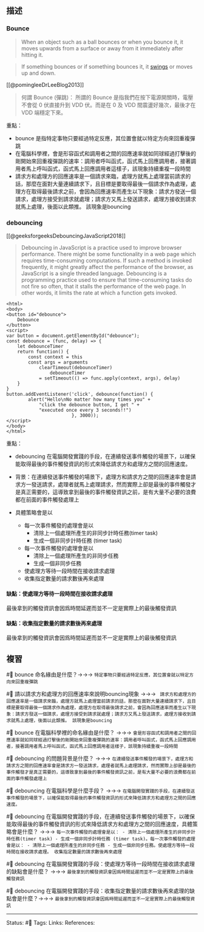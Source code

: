 ## 描述

### Bounce
>  When an object such as a ball bounces or when you bounce it, it moves upwards from a surface or away from it immediately after hitting it. 


> If something bounces or if something bounces it, it [swings](https://www.collinsdictionary.com/dictionary/english/swing "Definition of swings") or moves up and down.

[[@pomingleeDrLeeBlog2013]]
> 何謂 Bounce (彈跳)：   所謂的 Bounce 是指我們在按下電源開關時，電壓不會從 0 伏直接升到 VDD 伏。而是在 0 及 VDD 間震盪好幾次，最後才在 VDD 端穩定下來。

重點：
- bounce 是指特定事物只要經過特定反應，其位置會就以特定方向來回重複彈跳
- 在電腦科學裡，會是形容函式和調用者之間的回應速率就如同球經過打擊後的剛開始來回重複彈跳的速率：調用者呼叫函式，函式馬上回應調用者，接著調用者馬上呼叫函式，函式馬上回應調用者這樣子，該現象持續重複一段時間
- 請求方和處理方的回應速率是一個請求來臨，處理方就馬上處理當前請求的話，那麼在面對大量連續請求下，且目標是要取得最後一個請求作為處理，處理方在取得最後請求之前，會因為回應速率而產生以下現象：請求方發送一個請求，處理方接受到請求就處理；請求方又馬上發送請求，處理方接收到請求就馬上處理，後面以此類推。 該現象是bouncing

### debouncing
[[@geeksforgeeksDebouncingJavaScript2018]]

> Debouncing in JavaScript is a practice used to improve browser performance. There might be some functionality in a web page which requires time-consuming computations. If such a method is invoked frequently, it might greatly affect the performance of the browser, as JavaScript is a single threaded language. Debouncing is a programming practice used to ensure that time-consuming tasks do not fire so often, that it stalls the performance of the web page. In other words, it limits the rate at which a function gets invoked.


```
<html> 
<body>
<button id="debounce">
    Debounce
</button>
<script>
var button = document.getElementById("debounce");
const debounce = (func, delay) => {
    let debounceTimer
    return function() {
        const context = this
        const args = arguments
            clearTimeout(debounceTimer)
                debounceTimer
            = setTimeout(() => func.apply(context, args), delay)
    }
} 
button.addEventListener('click', debounce(function() {
        alert("Hello\nNo matter how many times you" +
            "click the debounce button, I get " +
            "executed once every 3 seconds!!")
                        }, 3000));
</script>
</body>
</html>
```


重點：
- debouncing 在電腦開發實踐的手段，在連續發送事件觸發的場景下，以確保能取得最後的事件觸發資訊的形式來降低請求方和處理方之間的回應速度。
- 背景：在連續發送事件觸發的場景下，處理方和請求方之間的回應速率會是請求方一發送請求，處理者就馬上處理請求，然而實際上卻是最後的事件觸發才是真正需要的，這導致拿到最後的事件觸發資訊之前，是有大量不必要的浪費都在前面的事件觸發處理上

- 具體策略會是以
	- 每一次事件觸發的處理會是以
		- 清除上一個處理所產生的非同步計時任務(timer task)
		- 生成一個非同步計時任務 (timer task)
	- 每一次事件觸發的處理會是以
		- 清除上一個處理所產生的非同步任務
		- 生成一個非同步任務
	- 使處理方等待一段時間在接收請求處理
	- 收集指定數量的請求數後再來處理

#### 缺點：使處理方等待一段時間在接收請求處理
最後拿到的觸發資訊會因爲時間延遲而並不一定是實際上的最後觸發資訊


#### 缺點：收集指定數量的請求數後再來處理
最後拿到的觸發資訊會因爲時間延遲而並不一定是實際上的最後觸發資訊





## 複習
#🧠 bounce 命名緣由是什麼？->->-> `特定事物只要經過特定反應，其位置會就以特定方向來回重複彈跳`
<!--SR:!2022-09-20,3,250-->


#🧠 請以請求方和處理方的回應速率來說明bouncing現象 ->->-> ` 請求方和處理方的回應速率是一個請求來臨，處理方就馬上處理當前請求的話，那麼在面對大量連續請求下，且目標是要取得最後一個請求作為處理，處理方在取得最後請求之前，會因為回應速率而產生以下現象：請求方發送一個請求，處理方接受到請求就處理；請求方又馬上發送請求，處理方接收到請求就馬上處理，後面以此類推。 該現象是bouncing`
<!--SR:!2022-09-21,3,250-->

#🧠 bounce 在電腦科學裡的命名緣由是什麼？ ->->-> `會是形容函式和調用者之間的回應速率就如同球經過打擊後的剛開始來回重複彈跳的速率：調用者呼叫函式，函式馬上回應調用者，接著調用者馬上呼叫函式，函式馬上回應調用者這樣子，該現象持續重複一段時間`
<!--SR:!2022-09-19,3,250-->

#🧠 debouncing 的問題背景是什麼？ ->->-> `在連續發送事件觸發的場景下，處理方和請求方之間的回應速率會是請求方一發送請求，處理者就馬上處理請求，然而實際上卻是最後的事件觸發才是真正需要的，這導致拿到最後的事件觸發資訊之前，是有大量不必要的浪費都在前面的事件觸發處理上`
<!--SR:!2022-09-20,3,250-->


#🧠 debouncing 在電腦科學是什麼手段？ ->->-> `在電腦開發實踐的手段，在連續發送事件觸發的場景下，以確保能取得最後的事件觸發資訊的形式來降低請求方和處理方之間的回應速度。`
<!--SR:!2022-09-20,3,250-->


#🧠 debouncing 在電腦開發實踐的手段，在連續發送事件觸發的場景下，以確保能取得最後的事件觸發資訊的形式來降低請求方和處理方之間的回應速度，具體策略會是什麼？ ->->->  `每一次事件觸發的處理會是以： - 清除上一個處理所產生的非同步計時任務(timer task) - 生成一個非同步計時任務 (timer task)。每一次事件觸發的處理會是以： - 清除上一個處理所產生的非同步任務 - 生成一個非同步任務。使處理方等待一段時間在接收請求處理。 收集指定數量的請求數後再來處理`
<!--SR:!2022-09-20,3,250-->

#🧠 debouncing 在電腦開發實踐的手段：使處理方等待一段時間在接收請求處理的缺點會是什麼？ ->->-> `最後拿到的觸發資訊會因爲時間延遲而並不一定是實際上的最後觸發資訊`
<!--SR:!2022-09-20,3,250-->

#🧠 debouncing 在電腦開發實踐的手段：收集指定數量的請求數後再來處理的缺點會是什麼？->->-> `最後拿到的觸發資訊會因爲時間延遲而並不一定是實際上的最後觸發資訊`
<!--SR:!2022-09-20,3,250-->

---
Status: #🌱 
Tags:
Links:
References: